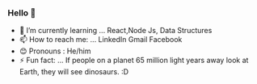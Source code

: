 ### Hello 👋





- 🌱 I’m currently learning ... React,Node Js, Data Structures 
- 📫 How to reach me: ... LinkedIn Gmail Facebook 
- 😊 Pronouns : He/him 
- ⚡ Fun fact: ... If people on a planet 65 million light years away look at Earth, they will see dinosaurs. :D

